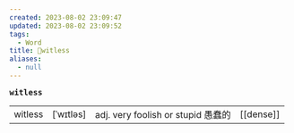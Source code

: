 ```yaml
---
created: 2023-08-02 23:09:47
updated: 2023-08-02 23:09:52
tags:
  - Word
title: 📖witless
aliases:
  - null
---
```


<pre><strong>witless</strong></pre>
|   |   |   |   |
|---|---|---|---|
|witless|[ˈwɪtləs]|adj. very foolish or stupid 愚蠢的|[[dense]]|